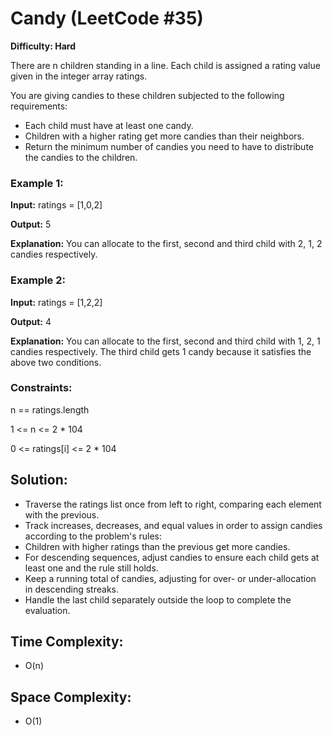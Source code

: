 # Candy (LeetCode #35)

**Difficulty: Hard**

There are n children standing in a line. Each child is assigned a rating value given in the integer array ratings.

You are giving candies to these children subjected to the following requirements:

- Each child must have at least one candy.
- Children with a higher rating get more candies than their neighbors.
- Return the minimum number of candies you need to have to distribute the candies to the children.

 

### Example 1:

**Input:** ratings = [1,0,2]

**Output:** 5

**Explanation:** You can allocate to the first, second and third child with 2, 1, 2 candies respectively.
### Example 2:

**Input:** ratings = [1,2,2]

**Output:** 4

**Explanation:** You can allocate to the first, second and third child with 1, 2, 1 candies respectively.
The third child gets 1 candy because it satisfies the above two conditions.
 

### Constraints:

n == ratings.length

1 <= n <= 2 * 104

0 <= ratings[i] <= 2 * 104

## Solution:
- Traverse the ratings list once from left to right, comparing each element with the previous.
- Track increases, decreases, and equal values in order to assign candies according to the problem's rules:
- Children with higher ratings than the previous get more candies.
- For descending sequences, adjust candies to ensure each child gets at least one and the rule still holds.
- Keep a running total of candies, adjusting for over- or under-allocation in descending streaks.
- Handle the last child separately outside the loop to complete the evaluation.

## Time Complexity:
- O(n)
## Space Complexity:
- O(1)
